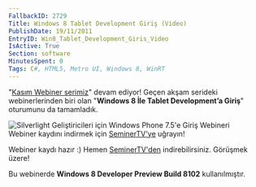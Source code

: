 ```yaml
---
FallbackID: 2729
Title: Windows 8 Tablet Development Giriş (Video)
PublishDate: 19/11/2011
EntryID: Win8_Tablet_Development_Giris_Video
IsActive: True
Section: software
MinutesSpent: 0
Tags: C#, HTML5, Metro UI, Windows 8, WinRT
---
```

"[Kasım Webiner
serimiz](http://daron.yondem.com/tr/post/Kasim_Ayi_Webinerleri_SL_WP7_Win8_IE10_Azure)"
devam ediyor! Geçen akşam serideki webinerlerinden biri olan "**Windows
8 İle Tablet Development’a Giriş**" oturumunu da tamamladık.

![Silverlight Geliştiricileri için Windows Phone 7.5'e Giriş
Webineri](http://cdn.daron.yondem.com/assets/2729/Win8_Tablet_Intro.jpg)\
Webiner kaydını indirmek için
[SeminerTV'ye](http://daron.yondem.com/tr/seminertv/) uğrayın!

Webiner kaydı hazır :) Hemen
[SeminerTV'den](http://daron.yondem.com/tr/seminertv/) indirebilirsiniz.
Görüşmek üzere!

Bu webinerde **Windows 8 Developer Preview Build 8102** kullanılmıştır.


